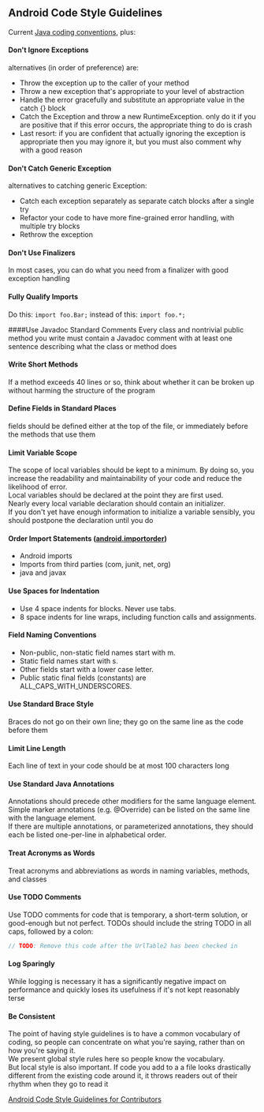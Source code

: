 ## Android Code Style Guidelines

Current [Java coding conventions][1], plus:

#### Don't Ignore Exceptions
alternatives (in order of preference) are:

* Throw the exception up to the caller of your method  
* Throw a new exception that's appropriate to your level of abstraction  
* Handle the error gracefully and substitute an appropriate value in the catch {} block  
* Catch the Exception and throw a new RuntimeException. only do it if you are positive that if this error occurs, the appropriate thing to do is crash  
* Last resort: if you are confident that actually ignoring the exception is appropriate then you may ignore it, but you must also comment why with a good reason
    
#### Don't Catch Generic Exception
alternatives to catching generic Exception:

- Catch each exception separately as separate catch blocks after a single try
- Refactor your code to have more fine-grained error handling, with multiple try blocks
- Rethrow the exception

#### Don't Use Finalizers
In most cases, you can do what you need from a finalizer with good exception handling

#### Fully Qualify Imports
Do this: `import foo.Bar;` instead of this: `import foo.*;`

####Use Javadoc Standard Comments
Every class and nontrivial public method you write must contain a Javadoc comment with at least one sentence describing what the class or method does

#### Write Short Methods
If a method exceeds 40 lines or so, think about whether it can be broken up without harming the structure of the program

#### Define Fields in Standard Places
fields should be defined either at the top of the file, or immediately before the methods that use them

#### Limit Variable Scope
The scope of local variables should be kept to a minimum. By doing so, you increase the readability and maintainability of your code and reduce the likelihood of error.    
Local variables should be declared at the point they are first used.  
Nearly every local variable declaration should contain an initializer.  
If you don't yet have enough information to initialize a variable sensibly, you should postpone the declaration until you do

#### Order Import Statements ([android.importorder][2])
- Android imports
- Imports from third parties (com, junit, net, org)
- java and javax
    
#### Use Spaces for Indentation
* Use 4 space indents for blocks. Never use tabs.  
* 8 space indents for line wraps, including function calls and assignments.
    
#### Field Naming Conventions
- Non-public, non-static field names start with m.
- Static field names start with s.
- Other fields start with a lower case letter.
- Public static final fields (constants) are ALL_CAPS_WITH_UNDERSCORES.
    
#### Use Standard Brace Style
Braces do not go on their own line; they go on the same line as the code before them

#### Limit Line Length
Each line of text in your code should be at most 100 characters long

#### Use Standard Java Annotations
Annotations should precede other modifiers for the same language element.  
Simple marker annotations (e.g. @Override) can be listed on the same line with the language element.  
If there are multiple annotations, or parameterized annotations, they should each be listed one-per-line in alphabetical order.

#### Treat Acronyms as Words
Treat acronyms and abbreviations as words in naming variables, methods, and classes

#### Use TODO Comments
Use TODO comments for code that is temporary, a short-term solution, or good-enough but not perfect.
TODOs should include the string TODO in all caps, followed by a colon:
 
```java
// TODO: Remove this code after the UrlTable2 has been checked in
```

#### Log Sparingly
While logging is necessary it has a significantly negative impact on performance and quickly loses its usefulness if it's not kept reasonably terse

#### Be Consistent
The point of having style guidelines is to have a common vocabulary of coding, so people can concentrate on what you're saying, rather than on how you're saying it.  
We present global style rules here so people know the vocabulary.  
But local style is also important. If code you add to a a file looks drastically different from the existing code around it, it throws readers out of their rhythm when they go to read it

[Android Code Style Guidelines for Contributors](http://source.android.com/source/code-style.html)

[1]: http://www.oracle.com/technetwork/java/codeconv-138413.html "Code Conventions for the Java Programming Language"
[2]: https://github.com/android/platform_development/blob/master/ide/eclipse/android.importorder "platform_development / ide / eclipse / android.importorder"

